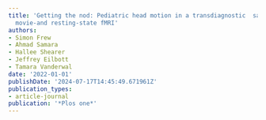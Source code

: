 ```yaml
---
title: 'Getting the nod: Pediatric head motion in a transdiagnostic  sample during
  movie-and resting-state fMRI'
authors:
- Simon Frew
- Ahmad Samara
- Hallee Shearer
- Jeffrey Eilbott
- Tamara Vanderwal
date: '2022-01-01'
publishDate: '2024-07-17T14:45:49.671961Z'
publication_types:
- article-journal
publication: '*Plos one*'
---
```

